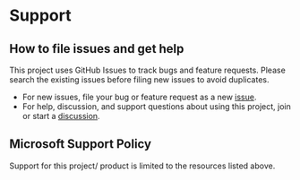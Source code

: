 # Support

## How to file issues and get help

This project uses GitHub Issues to track bugs and feature requests.
Please search the existing issues before filing new issues to avoid duplicates.

- For new issues, file your bug or feature request as a new [issue][1].
- For help, discussion, and support questions about using this project, join or start a [discussion][2].

## Microsoft Support Policy

Support for this project/ product is limited to the resources listed above.

  [1]: https://github.com/microsoft/PSRule/issues
  [2]: https://github.com/microsoft/PSRule/discussions
